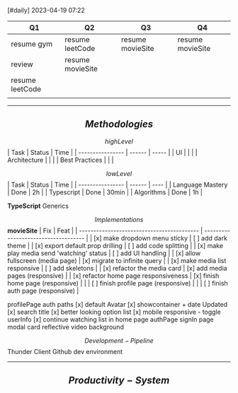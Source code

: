 [#daily]
2023-04-19
07:22

| Q1              | Q2               | Q3               | Q4  |
| --------------- | ---------------- | ---------------- | --- |
| resume gym      | resume leetCode  | resume movieSite | resume movieSite    |
| review          | resume movieSite |                  |     | 
| resume leetCode |                  |  |     |
|                 |                  |                  |     |


***
## $$Methodologies$$
$$highLevel$$
| Task             | Status | Time  |
| ---------------- | ------ | ----- |
| UI |    |     |
| Architecture      |    |   |
| Best Practices       |    |     |

$$lowLevel$$
| Task             | Status | Time |
| ---------------- | ------ | ---- |
| Language Mastery | Done       | 2h     |
| Typescript       | Done       | 30min     |
| Algorithms       | Done   | 1h     |


**TypeScript**
Generics


$$Implementations$$
**movieSite**
| Fix                                        | Feat                                 |
| ------------------------------------------ | ------------------------------------ |
| [x] make dropdown menu sticky              | [ ] add dark theme                   |
| [x] export default prop drilling           | [ ] add code splitting               |
| [x] make play media send 'watching' status | [ ] add UI handling                  |
| [x] allow fullscreen (media page)          | [x] migrate to infinite query        |
| [x] make media list responsive             | [ ] add skeletons                    |
| [x] refactor the media card                | [x] add media pages (responsive)     |
| [x] refactor home page responsiveness      | [x] finish home page (responsive)    |
|                                            | [ ] finish profile page (responsive) |
|                                            | [ ] finish auth page (responsive)    |

profilePage
	auth paths
	[x] default Avatar
	[x] showcontainer + date Updated
	[x] search title
	[x] better looking option list
	[x] mobile responsive - toggle userInfo
	[x] continue watching list in home page
authPage
	signIn
	page
		modal card reflective
		video background 

$$Development-Pipeline$$
Thunder Client
Github dev environment

***
##  $$Productivity-System$$
